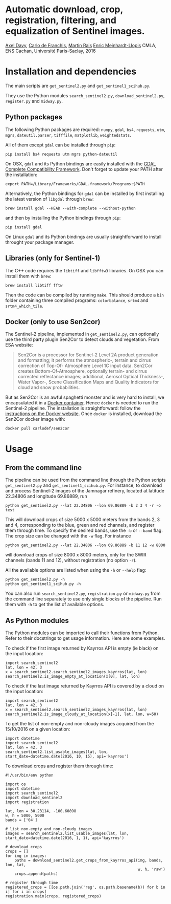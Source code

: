 # Automatic download, crop, registration, filtering, and equalization of Sentinel images.

[Axel Davy](mailto:axel.davy@ens.fr),
[Carlo de Franchis](mailto:carlo.de-franchis@ens-cachan.fr),
[Martin Rais](mailto:martin.rais@cmla.ens-cachan.fr)
[Enric Meinhardt-Llopis](mailto:enric.meinhardt@cmla.ens-cachan.fr)
CMLA, ENS Cachan, Université Paris-Saclay, 2016

# Installation and dependencies
The main scripts are `get_sentinel2.py` and `get_sentinel1_scihub.py`.

They use the Python modules `search_sentinel2.py`, `download_sentinel2.py`,
`register.py` and `midway.py`.

## Python packages
The following Python packages are required: `numpy`, `gdal`, `bs4`, `requests`,
`utm`, `mgrs`, `dateutil.parser`, `tifffile`, `matplotlib`, `weightedstats`.

All of them except `gdal` can be installed through `pip`:

    pip install bs4 requests utm mgrs python-dateutil

On OSX, `gdal` and its Python bindings are easily installed with the [GDAL Complete
Compatibility Framework](http://www.kyngchaos.com/software/frameworks). Don't
forget to update your PATH after the installation:

    export PATH=/Library/Frameworks/GDAL.framework/Programs:$PATH

Alternatively, the Python bindings for `gdal` can be installed by first
installing the latest version of `libgdal` through `brew`:

    brew install gdal --HEAD --with-complete --without-python

and then by installing the Python bindings through `pip`:

    pip install gdal

On Linux `gdal` and its Python bindings are usually straightforward to install
throught your package manager.

## Libraries (only for Sentinel-1)
The C++ code requires the `libtiff` and `libfftw3` libraries. On OSX you can
install them with `brew`:

    brew install libtiff fftw

Then the code can be compiled by running `make`. This should produce a `bin`
folder containing three compiled programs: `colorbalance`, `srtm4` and
`srtm4_which_tile`.

## Docker (only to use Sen2cor)
The Sentinel-2 pipeline, implemented in `get_sentinel2.py`, can optionally use
the third party plugin Sen2Cor to detect clouds and vegetation. From ESA
website:

> Sen2Cor is a processor for Sentinel-2 Level 2A product generation and
> formatting; it performs the atmospheric-, terrain and cirrus correction of
> Top-Of- Atmosphere Level 1C input data. Sen2Cor creates Bottom-Of-Atmosphere,
> optionally terrain- and cirrus corrected reflectance images; additional,
> Aerosol Optical Thickness-, Water Vapor-, Scene Classification Maps and Quality
> Indicators for cloud and snow probabilities.

But as Sen2Cor is an awful spaghetti monster and is very hard to install, we
encapsulated it in a [Docker
container](https://hub.docker.com/r/carlodef/sen2cor/). Hence `docker` is
needed to run the Sentinel-2 pipeline. The installation is straightforward: follow
the [instructions on the Docker
website](https://docs.docker.com/engine/installation/). Once `docker` is
installed, download the Sen2Cor docker image with:

    docker pull carlodef/sen2cor


# Usage

## From the command line
The pipeline can be used from the command line through the Python scripts
`get_sentinel2.py` and `get_sentinel1_scihub.py`. For instance, to download
and process Sentinel-2 images of the Jamnagar refinery, located at latitude
22.34806 and longitude 69.86889, run

    python get_sentinel2.py --lat 22.34806 --lon 69.86889 -b 2 3 4 -r -o test

This will download crops of size 5000 x 5000 meters from the bands 2, 3 and 4,
corresponding to the blue, green and red channels, and register them through
time. To specify the desired bands, use the `-b` or `--band` flag. The crop
size can be changed with the `-w` flag. For instance

    python get_sentinel2.py --lat 22.34806 --lon 69.86889 -b 11 12 -w 8000

will download crops of size 8000 x 8000 meters, only for the SWIR channels (bands 11
and 12), without registration (no option `-r`).

All the available options are listed when using the `-h` or `--help` flag:

    python get_sentinel2.py -h
    python get_sentinel1_scihub.py -h

You can also run `search_sentinel2.py`, `registration.py` or `midway.py` from
the command line separately to use only single blocks of the pipeline. Run them
with `-h` to get the list of available options.

## As Python modules

The Python modules can be imported to call their functions from Python. Refer
to their docstrings to get usage information. Here are some examples.

To check if the first image returned by Kayrros API is empty (ie black) on the
input location:

    import search_sentinel2
    lat, lon = 42, 3
    x = search_sentinel2.search_sentinel2_images_kayrros(lat, lon)
    search_sentinel2.is_image_empty_at_location(x[0], lat, lon)


To check if the last image returned by Kayrros API is covered by a cloud on
the input location:

    import search_sentinel2
    lat, lon = 42, 3
    x = search_sentinel2.search_sentinel2_images_kayrros(lat, lon)
    search_sentinel2.is_image_cloudy_at_location(x[-1], lat, lon, w=50)


To get the list of non-empty and non-cloudy images acquired from the 15/10/2016
on a given location:

    import datetime
    import search_sentinel2
    lat, lon = 42, 3
    search_sentinel2.list_usable_images(lat, lon, start_date=datetime.date(2016, 10, 15), api='kayrros')


To download crops and register them through time:

    #!/usr/bin/env python

    import os
    import datetime
    import search_sentinel2
    import download_sentinel2
    import registration

    lat, lon = 30.23114, -100.60898
    w, h = 5000, 5000
    bands = ['04']

    # list non-empty and non-cloudy images
    images = search_sentinel2.list_usable_images(lat, lon, start_date=datetime.date(2016, 1, 1), api='kayrros')

    # download crops
    crops = []
    for img in images:
        paths = download_sentinel2.get_crops_from_kayrros_api(img, bands, lon, lat,
                                                              w, h, 'raw')
        crops.append(paths)

    # register through time
    registered_crops = [[os.path.join('reg', os.path.basename(b)) for b in i] for i in crops]
    registration.main(crops, registered_crops)
